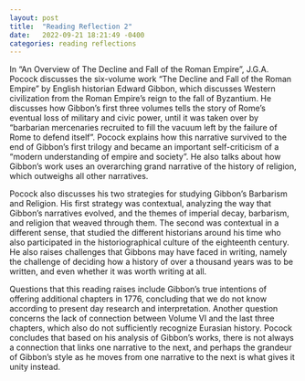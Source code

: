 ```yaml
---
layout: post
title:  "Reading Reflection 2"
date:   2022-09-21 18:21:49 -0400
categories: reading reflections
---
```


In “An Overview of The Decline and Fall of the Roman Empire”, J.G.A. Pocock discusses the six-volume work “The Decline and Fall of the Roman Empire” by English historian Edward Gibbon, which discusses Western civilization from the Roman Empire’s reign to the fall of Byzantium. He discusses how Gibbon’s first three volumes tells the story of Rome’s eventual loss of military and civic power, until it was taken over by “barbarian mercenaries recruited to fill the vacuum left by the failure of Rome to defend itself”. Pocock explains how this narrative survived to the end of Gibbon’s first trilogy and became an important self-criticism of a “modern understanding of empire and society”. He also talks about how Gibbon’s work uses an overarching grand narrative of the history of religion, which outweighs all other narratives. 

Pocock also discusses his two strategies for studying Gibbon’s Barbarism and Religion. His first strategy was contextual, analyzing the way that Gibbon’s narratives evolved, and the themes of imperial decay, barbarism, and religion that weaved through them. The second was contextual in a different sense, that studied the different historians around his time who also participated in the historiographical culture of the eighteenth century. He also raises challenges that Gibbons may have faced in writing, namely the challenge of deciding how a history of over a thousand years was to be written, and even whether it was worth writing at all. 

Questions that this reading raises include Gibbon’s true intentions of offering additional chapters in 1776, concluding that we do not know according to present day research and interpretation. Another question concerns the lack of connection between Volume VI and the last three chapters, which also do not sufficiently recognize Eurasian history. Pocock concludes that based on his analysis of Gibbon’s works, there is not always a connection that links one narrative to the next, and perhaps the grandeur of Gibbon’s style as he moves from one narrative to the next is what gives it unity instead. 
